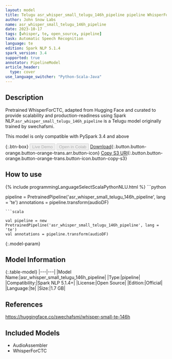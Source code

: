 ```yaml
---
layout: model
title: Telugu asr_whisper_small_telugu_146h_pipeline pipeline WhisperForCTC from swechafsmi
author: John Snow Labs
name: asr_whisper_small_telugu_146h_pipeline
date: 2023-10-17
tags: [whisper, te, open_source, pipeline]
task: Automatic Speech Recognition
language: te
edition: Spark NLP 5.1.4
spark_version: 3.4
supported: true
annotator: PipelineModel
article_header:
  type: cover
use_language_switcher: "Python-Scala-Java"
---
```


## Description

Pretrained WhisperForCTC, adapted from Hugging Face and curated to provide scalability and production-readiness using Spark NLP.`asr_whisper_small_telugu_146h_pipeline` is a Telugu model originally trained by swechafsmi.

This model is only compatible with PySpark 3.4 and above

{:.btn-box}
<button class="button button-orange" disabled>Live Demo</button>
<button class="button button-orange" disabled>Open in Colab</button>
[Download](https://s3.amazonaws.com/auxdata.johnsnowlabs.com/public/models/asr_whisper_small_telugu_146h_pipeline_te_5.1.4_3.4_1697584130875.zip){:.button.button-orange.button-orange-trans.arr.button-icon}
[Copy S3 URI](s3://auxdata.johnsnowlabs.com/public/models/asr_whisper_small_telugu_146h_pipeline_te_5.1.4_3.4_1697584130875.zip){:.button.button-orange.button-orange-trans.button-icon.button-copy-s3}

## How to use



<div class="tabs-box" markdown="1">
{% include programmingLanguageSelectScalaPythonNLU.html %}
```python

pipeline = PretrainedPipeline('asr_whisper_small_telugu_146h_pipeline', lang = 'te')
annotations =  pipeline.transform(audioDF)

```
```scala

val pipeline = new PretrainedPipeline('asr_whisper_small_telugu_146h_pipeline', lang = 'te')
val annotations = pipeline.transform(audioDF)

```
</div>

{:.model-param}
## Model Information

{:.table-model}
|---|---|
|Model Name:|asr_whisper_small_telugu_146h_pipeline|
|Type:|pipeline|
|Compatibility:|Spark NLP 5.1.4+|
|License:|Open Source|
|Edition:|Official|
|Language:|te|
|Size:|1.7 GB|

## References

https://huggingface.co/swechafsmi/whisper-small-te-146h

## Included Models

- AudioAssembler
- WhisperForCTC